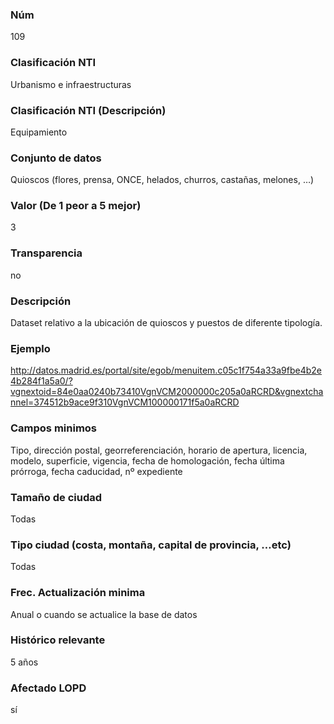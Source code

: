 ### Núm
109
### Clasificación NTI
Urbanismo e infraestructuras
### Clasificación NTI (Descripción)
Equipamiento
### Conjunto de datos
Quioscos (flores, prensa, ONCE, helados, churros, castañas, melones, …)
### Valor (De 1 peor a 5 mejor)
3
### Transparencia
no
### Descripción
Dataset relativo a la ubicación de quioscos y puestos de diferente tipología.
### Ejemplo
http://datos.madrid.es/portal/site/egob/menuitem.c05c1f754a33a9fbe4b2e4b284f1a5a0/?vgnextoid=84e0aa0240b73410VgnVCM2000000c205a0aRCRD&vgnextchannel=374512b9ace9f310VgnVCM100000171f5a0aRCRD
### Campos minimos
Tipo, dirección postal, georreferenciación, horario de apertura, licencia, modelo, superficie, vigencia, fecha de homologación, fecha última prórroga, fecha caducidad, nº expediente
### Tamaño de ciudad
Todas
### Tipo ciudad (costa, montaña, capital de provincia, …etc)
Todas
### Frec. Actualización minima
Anual o cuando se actualice la base de datos
### Histórico relevante
5 años
### Afectado LOPD
sí
